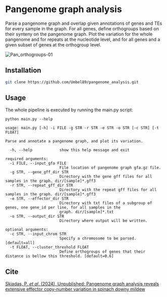 # Pangenome graph analysis
Parse a pangenome graph and overlap given annotations of genes and TEs for every sample in the graph. For all genes, define orthogroups based on their synteny on the pangenome graph. Plot the variation for the whole pangenome and for repeats at the nucleotide level, and for all genes and a given subset of genes at the orthogroup level.

![Pan_orthogroups-01](https://github.com/Umbel89/pangenome_analysis/assets/94618033/d91e36cc-cb86-4dbd-b886-091e4036514c)

## Installation
```bash
git clone https://github.com/Umbel89/pangenome_analysis.git
```

## Usage
The whole pipeline is executed by running the main.py script:
```
python main.py --help

usage: main.py [-h] -i FILE -g STR -r STR -e STR -o STR [-c STR] [-t FLOAT]

Parse and annotate a pangenome graph, and plot its variation.

  -h, --help            show this help message and exit

required arguments:
  -i FILE, --input_gfa FILE
                        File location of pangenome graph gfa.gz file.
  -g STR, --gene_gff_dir STR
                        Directory with the gene gff files for all samples in the graph. dir/[sample]*.gff3
  -r STR, --repeat_gff_dir STR
                        Directory with the repeat gff files for all samples in the graph. dir/[sample]*.gff3
  -e STR, --effector_dir STR
                        Directory with txt files of a subgroup of genes, one gene_id per line, for all samples in the
                        graph. dir/[sample]*.txt
  -o STR, --output_dir STR
                        Directory where output will be written.

optional arguments:
  -c STR, --input_chrom STR
                        Specify a chromosome to be parsed. [default=all]
  -t FLOAT, --cluster_threshold FLOAT
                        Define orthogroups of genes that their distance is bellow this threshold. [default=0.6]

```

## Cite
[Skiadas, P. *et al*. (2024), Unpublished: Pangenome graph analysis reveals extensive effector copy-number variation in spinach downy mildew](https://www.biorxiv.org/content/10.1101/2024.05.30.596583v1)
